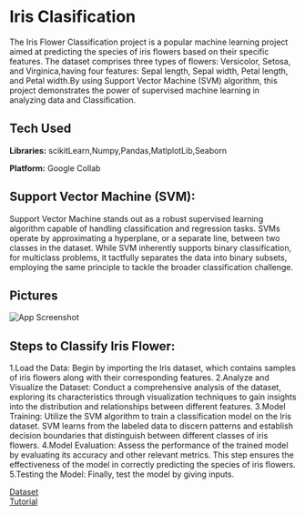 
# Iris Clasification

The Iris Flower Classification project is a popular machine learning project aimed at predicting the species of iris flowers based on their specific features. The dataset comprises three types of flowers: Versicolor, Setosa, and Virginica,having four features: Sepal length, Sepal width, Petal length, and Petal width.By using Support Vector Machine (SVM) algorithm, this project demonstrates the power of supervised machine learning in analyzing data and Classification.




## Tech Used

**Libraries:** scikitLearn,Numpy,Pandas,MatlplotLib,Seaborn

**Platform:** Google Collab




## Support Vector Machine (SVM):


Support Vector Machine stands out as a robust supervised learning algorithm capable of handling classification and regression tasks. SVMs operate by approximating a hyperplane, or a separate line, between two classes in the dataset. While SVM inherently supports binary classification, for multiclass problems, it tactfully separates the data into binary subsets, employing the same principle to tackle the broader classification challenge.


## Pictures

![App Screenshot](https://blogger.googleusercontent.com/img/b/R29vZ2xl/AVvXsEimmGMPw0jM_8xjndEHLKj7Hf5fngvWFOJ6_V4jiFb-U0sCHej3aTu08htye1_BgUBGKfnszHoeI_OLLZVf6NjwaG9oDYyOqkjdjeDajd3zg8VuCLVTzDM8hO2XEnarwQeM-CLvFgAwfNX53GR_HPatNPkUH7-7FAoNgFKjw7ujB9LwW5piE8GIPLjJHw/s722/irir_flowers.png)


## Steps to Classify Iris Flower:

1.Load the Data: Begin by importing the Iris dataset, which contains samples of iris flowers along with their corresponding features.
2.Analyze and Visualize the Dataset: Conduct a comprehensive analysis of the dataset, exploring its characteristics through visualization techniques to gain insights into the distribution and relationships between different features.
3.Model Training: Utilize the SVM algorithm to train a classification model on the Iris dataset. SVM learns from the labeled data to discern patterns and establish decision boundaries that distinguish between different classes of iris flowers.
4.Model Evaluation: Assess the performance of the trained model by evaluating its accuracy and other relevant metrics. This step ensures the effectiveness of the model in correctly predicting the species of iris flowers.
5.Testing the Model: Finally, test the model by giving inputs.

[Dataset](https://www.geeksforgeeks.org/iris-dataset/)    
[Tutorial](https://www.pycodemates.com/2022/05/iris-dataset-classification-with-python.html)

